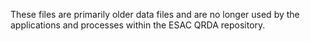 These files are primarily older data files and are no longer used by the applications and processes within the ESAC QRDA repository.
